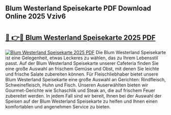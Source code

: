 ## Blum Westerland Speisekarte PDF Download Online 2025 Vziv6

# <h2><a href="http://gce5kh.nevu.top/?p=Blum+Westerland+Speisekarte">🔗 👉🔴 Blum Westerland Speisekarte 2025 PDF</a></h2>

[![Blum Westerland Speisekarte 2025 PDF](https://i.imgur.com/dBaPXMq.png)](http://gce5kh.nevu.top/?p=Blum+Westerland+Speisekarte)
Die Blum Westerland Speisekarte ist eine Gelegenheit, etwas Leckeres zu wählen, das zu Ihrem Lebensstil passt. Auf der Blum Westerland Speisekarte unserer Cafeteria finden Sie eine große Auswahl an frischem Gemüse und Obst, mit denen Sie leichte und frische Salate zubereiten können. Für Fleischliebhaber bietet unsere Blum Westerland Speisekarte eine große Auswahl an Gerichten: Rindfleisch, Schweinefleisch, Huhn und Fisch. Unseren Auserwählten bieten wir Gourmet-Gerichte wie Schaschlik und Steak an, die auf frischem Feuer zubereitet werden. In jedem Fall sind wir bereit, Ihnen bei der Auswahl der Speisen auf der Blum Westerland Speisekarte zu helfen und Ihnen einen komfortablen und angenehmen Service zu bieten.
